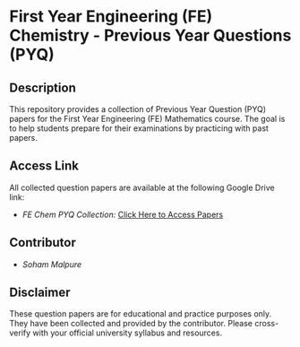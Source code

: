 # First Year Engineering (FE) Chemistry - Previous Year Questions (PYQ)

## Description

This repository provides a collection of Previous Year Question (PYQ) papers for the First Year Engineering (FE) Mathematics course. The goal is to help students prepare for their examinations by practicing with past papers.

## Access Link

All collected question papers are available at the following Google Drive link:

* *FE Chem PYQ Collection:* [Click Here to Access Papers](https://drive.google.com/drive/folders/1Ot-E0l9R-qx4kedPianqmjscjMUEs0ph?usp=sharing)


## Contributor

* *Soham Malpure*

## Disclaimer

These question papers are for educational and practice purposes only. They have been collected and provided by the contributor. Please cross-verify with your official university syllabus and resources.
